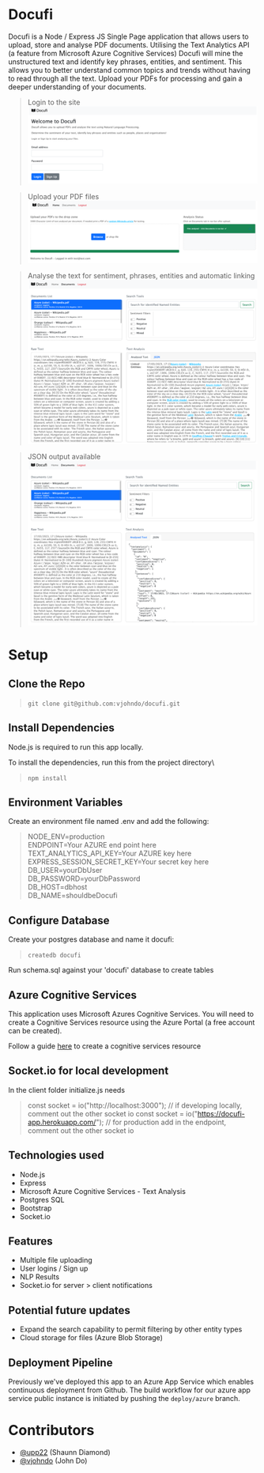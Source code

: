 # Docufi

Docufi is a Node / Express JS Single Page application that allows users to upload, store and analyse PDF documents. Utilising the Text Analytics API (a feature from Microsoft Azure Cognitive Services) Docufi will mine the unstructured text and identify key phrases, entities, and sentiment. This allows you to better understand common topics and trends without having to read through all the text. Upload your PDFs for processing and gain a deeper understanding of your documents.

>Login to the site
![PDF analysis screenshot](./.readme_imgs/login.png)

>Upload your PDF files 
![PDF analysis screenshot](./.readme_imgs/pdf_upload.png)

>Analyse the text for sentiment, phrases, entities and automatic linking
![PDF analysis output](./.readme_imgs/pdf_analysis.png)

>JSON output available
![PDF analysis JSON output](./.readme_imgs/pdf_analysis_json.png)

# Setup

## Clone the Repo

>`git clone git@github.com:vjohndo/docufi.git`

## Install Dependencies

Node.js is required to run this app locally. 

To install the dependencies, run this from the project directory\

>`npm install`

## Environment Variables

Create an environment file named .env and add the following:

>NODE_ENV=production\
ENDPOINT=Your AZURE end point here\
TEXT_ANALYTICS_API_KEY=Your AZURE key here\
EXPRESS_SESSION_SECRET_KEY=Your secret key here\
DB_USER=yourDbUser\
DB_PASSWORD=yourDbPassword\
DB_HOST=dbhost\
DB_NAME=shouldbeDocufi

## Configure Database

Create your postgres database and name it docufi:
>`createdb docufi`

Run schema.sql against your 'docufi' database to create tables

## Azure Cognitive Services

This application uses Microsoft Azures Cognitive Services. You will need to create a Cognitive Services resource using the Azure Portal (a free account can be created). 

Follow a guide [here](https://docs.microsoft.com/en-us/azure/cognitive-services/cognitive-services-apis-create-account?tabs=multiservice%2Cwindows) to create a cognitive services resource

## Socket.io for local development

In the client folder initialize.js needs 

>const socket = io("http://localhost:3000"); // if developing locally, comment out the other socket io
>const socket = io("https://docufi-app.herokuapp.com/"); // for production add in the endpoint, comment out the other socket io


## Technologies used
- Node.js
- Express
- Microsoft Azure Cognitive Services - Text Analysis
- Postgres SQL
- Bootstrap
- Socket.io

## Features
- Multiple file uploading
- User logins / Sign up
- NLP Results
- Socket.io for server > client notifications

## Potential future updates
- Expand the search capability to permit filtering by other entity types
- Cloud storage for files (Azure Blob Storage)

## Deployment Pipeline

Previously we've deployed this app to an Azure App Service which enables continuous deployment from Github. 
The build workflow for our azure app service public instance is initiated by pushing the `deploy/azure` branch. 

# Contributors
- [@upp22](https://github.com/upp22) (Shaunn Diamond)
- [@vjohndo](https://github.com/vjohndo) (John Do)
